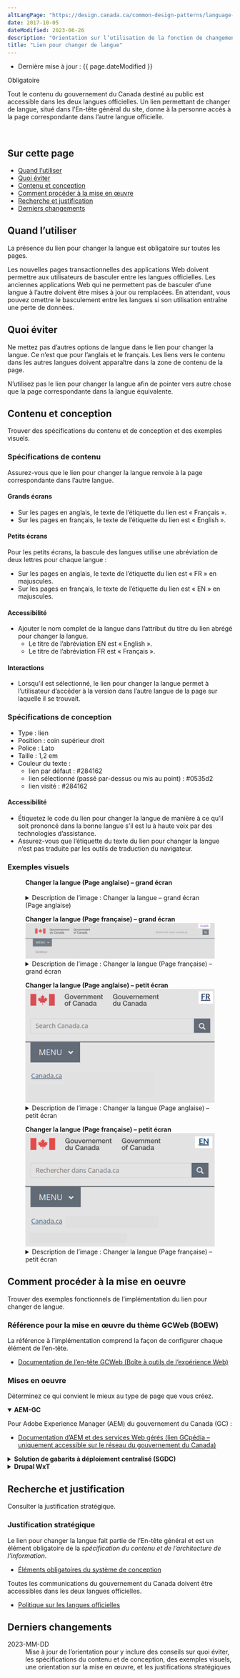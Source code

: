 ```yaml
---
altLangPage: "https://design.canada.ca/common-design-patterns/language-toggle.html"
date: 2017-10-05
dateModified: 2023-06-26
description: "Orientation sur l’utilisation de la fonction de changement de langue sur le site Canada.ca Le contenu du gouvernement du Canada est offert dans les deux langues officielles. Un lien permettant de changer de langue, situé dans l’En-tête général du site, donne à la personne accès à la page correspondante dans l’autre langue officielle."
title: "Lien pour changer de langue"
---
```

<div class="row">
  <div class="col-md-12 pull-left">
    <ul class="list-inline small mrgn-bttm-sm" id="list-inline-desktop-only">
      <li class="mrgn-rght-lg">Dernière mise à jour&nbsp;: {{ page.dateModified }}</li>
    </ul>
  </div>
</div>
<p><span class="label label-danger">Obligatoire</span></p>
<p>Tout le contenu du gouvernement du Canada destiné au public est accessible dans les deux langues officielles. Un lien permettant de changer de langue, situé dans l’En-tête général du site, donne à la personne accès à la page correspondante dans l’autre langue officielle.</p>
<div class="pattern-demo mrgn-tp-lg">
  <figure class="mrgn-bttm-sm"><img src="../images/01-lang-toggle-fr.png" class="img-responsive" alt=""></figure>
</div>
<section>
  <h2>Sur cette page</h2>
  <ul>
    <li><a href="#quand">Quand l’utiliser</a></li>
    <li><a href="#eviter">Quoi éviter</a></li>
    <li><a href="#contenu">Contenu et conception</a></li>
    <li><a href="#implementation">Comment procéder à la mise en œuvre</a></li>
    <li><a href="#recherche">Recherche et justification</a></li>
    <li><a href="#changements">Derniers changements</a></li>
  </ul>
</section>

<h2 id="quand">Quand l’utiliser</h2>
<p>La présence du lien pour changer la langue est obligatoire sur toutes les pages.</p>
<p>Les nouvelles pages transactionnelles des applications Web doivent permettre aux utilisateurs de basculer entre les langues officielles. Les anciennes applications Web qui ne permettent pas de basculer d’une langue à l’autre doivent être mises à jour ou remplacées. En attendant, vous pouvez omettre le basculement entre les langues si son utilisation entraîne une perte de données.</p>

<h2 id="eviter">Quoi éviter</h2>
<p>Ne mettez pas d’autres options de langue dans le lien pour changer la langue. Ce n’est que pour l’anglais et le français. Les liens vers le contenu dans les autres langues doivent apparaître dans la zone de contenu de la page.</p>
<p>N’utilisez pas le lien pour changer la langue afin de pointer vers autre chose que la page correspondante dans la langue équivalente.</p>

<h2 id="contenu">Contenu et conception</h2>
<p>Trouver des spécifications du contenu et de conception et des exemples visuels.</p>

<h3>Spécifications de contenu</h3>
<p>Assurez-vous que le lien pour changer la langue renvoie à la page correspondante dans l’autre langue.</p>

<h4>Grands écrans</h4>
<ul>
  <li>Sur les pages en anglais, le texte de l’étiquette du lien est &laquo;&nbsp;Français&nbsp;&raquo;.</li>
  <li>Sur les pages en français, le texte de l’étiquette du lien est &laquo;&nbsp;English&nbsp;&raquo;.</li>
</ul>
<h4>Petits écrans</h4>
<p>Pour les petits écrans, la bascule des langues utilise une abréviation de deux lettres pour chaque langue&nbsp;:</p>
<ul>
  <li>Sur les pages en anglais, le texte de l’étiquette du lien est &laquo;&nbsp;FR&nbsp;&raquo; en majuscules.</li>
  <li>Sur les pages en français, le texte de l’étiquette du lien est &laquo;&nbsp;EN&nbsp;&raquo; en majuscules.</li>
</ul>
<h4>Accessibilité</h4>
<ul>
  <li>Ajouter le nom complet de la langue dans l’attribut du titre du lien abrégé pour changer la langue.
    <ul>
      <li>Le titre de l’abréviation EN est &laquo;&nbsp;English&nbsp;&raquo;.</li>
      <li>Le titre de l’abréviation FR est &laquo;&nbsp;Français&nbsp;&raquo;.</li>
    </ul>
  </li>
</ul>
<h4>Interactions</h4>
<ul>
  <li>Lorsqu’il est sélectionné, le lien pour changer la langue permet à l’utilisateur d’accéder à la version dans l’autre langue de la page sur laquelle il se trouvait.</li>
</ul>
<h3>Spécifications de conception</h3>
<ul>
  <li>Type&nbsp;: lien</li>
  <li>Position&nbsp;: coin supérieur droit</li>
  <li>Police&nbsp;: Lato</li>
  <li>Taille&nbsp;: 1,2 em</li>
  <li>Couleur du texte&nbsp;:
    <ul>
      <li>lien par défaut&nbsp;: #284162</li>
      <li>lien sélectionné (passé par-dessus ou mis au point)&nbsp;: #0535d2</li>
      <li>lien visité&nbsp;: #284162</li>
    </ul>
  </li>
</ul>
<h4>Accessibilité</h4>
<ul>
  <li>Étiquetez le code du lien pour changer la langue de manière à ce qu’il soit prononcé dans la bonne langue s’il est lu à haute voix par des technologies d’assistance.</li>
  <li>Assurez-vous que l’étiquette du texte du lien pour changer la langue n’est pas traduite par les outils de traduction du navigateur.</li>
</ul>
<h3>Exemples visuels</h3>
<div class="pattern-demo mrgn-tp-lg">
  <figure>
    <figcaption><b>Changer la langue (Page anglaise) – grand écran</b></figcaption>
    <img src="../images/01-lang-toggle-en.png" class="img-responsive" alt="">
    <details class="mrgn-tp-md">
      <summary class="wb-toggle small" data-toggle="{&quot;print&quot;:&quot;on&quot;}">Description de l’image&nbsp;:  Changer la langue – grand écran (Page anglaise)</summary>
      <p class="mrgn-tp-lg">En-tête standard d’une page Canada.ca en anglais avec mise en surbrillance du mot lié Français dans le coin supérieur droit.</p>
    </details>
  </figure>
</div>
<div class="pattern-demo mrgn-tp-lg">
  <figure>
    <figcaption><b>Changer la langue (Page française) – grand écran </b></figcaption>
    <img src="../../images/01-lang-toggle-fr.png" class="img-responsive" alt="">
    <details class="mrgn-tp-md">
      <summary class="wb-toggle small" data-toggle="{&quot;print&quot;:&quot;on&quot;}">Description de l’image&nbsp;: Changer la langue (Page française) – grand écran</summary>
      <p class="mrgn-tp-lg">En-tête standard d’une page Canada.ca en français avec mise en surbrillance du mot lié English dans le coin supérieur droit.</p>
    </details>
  </figure>
</div>
<div class="pattern-demo mrgn-tp-lg">
  <figure>
    <figcaption><b>Changer la langue (Page anglaise) – petit écran</b></figcaption>
    <img src="../../images/01-lang-toggle-sm-en.png" class="img-responsive" alt="">
    <details class="mrgn-tp-md">
      <summary class="wb-toggle small" data-toggle="{&quot;print&quot;:&quot;on&quot;}">Description de l’image&nbsp;: Changer la langue (Page anglaise) – petit écran</summary>
      <p class="mrgn-tp-lg">En-tête standard d’une page Canada.ca en anglais avec mise en surbrillance de l’abréviation liée FR dans le coin supérieur droit.</p>
    </details>
  </figure>
</div>
<div class="pattern-demo mrgn-tp-lg">
  <figure>
    <figcaption><b>Changer la langue (Page française) – petit écran</b></figcaption>
    <img src="../../images/01-lang-toggle-sm-fr.png" class="img-responsive" alt="">
    <details class="mrgn-tp-md">
      <summary class="wb-toggle small" data-toggle="{&quot;print&quot;:&quot;on&quot;}">Description de l’image&nbsp;: Changer la langue (Page française) – petit écran</summary>
      <p class="mrgn-tp-lg">En-tête standard d’une page Canada.ca en français avec mise en surbrillance de l’abréviation liée EN dans le coin supérieur droit.</p>
    </details>
  </figure>
</div>
<h2 id="implementation">Comment procéder à la mise en oeuvre</h2>
<p>Trouver des exemples fonctionnels de l’implémentation du lien pour changer de langue.</p>
<h3>Référence pour la mise en œuvre du thème GCWeb (BOEW)</h3>
<p>La référence à l’implémentation comprend la façon de configurer chaque élément de l’en-tête.</p>
<ul>
  <li><a href="https://wet-boew.github.io/GCWeb/sites/header/header-docs-fr.html">Documentation de l’en-tête GCWeb (Boîte à outils de l’expérience Web)</a></li>
</ul>
<h3>Mises en oeuvre</h3>
<p>Déterminez ce qui convient le mieux au type de page que vous créez.</p>
<div class="row">
  <div class="col-md-8">
    <div class="wb-tabs mrgn-tp-lg">
      <div class="tabpanels">
        <details id="004" open="open">
          <summary><strong>AEM-GC</strong></summary>
          <p class="mrgn-tp-lg">Pour Adobe Experience Manager (AEM) du gouvernement du Canada (GC)&nbsp;:</p>
          <ul>
            <li><a href="https://www.gcpedia.gc.ca/wiki/Documentation_d%27AEM_sp%C3%A9cifique_au_GC_6.5">Documentation d’AEM et des services Web gérés (lien GCpédia – uniquement accessible sur le réseau du gouvernement du Canada)</a></li>
          </ul>
        </details>
        <details id="005">
          <summary><strong>Solution de gabarits à déploiement centralisé (SGDC)</strong></summary>
          <p class="mrgn-tp-lg">Pour la Solution de gabarits à déploiement centralisé (SGDC)&nbsp;:</p>
          <ul>
            <li><a href="https://drupalwxt.github.io/fr/">Documentation de la SGDC</a></li>
          </ul>
        </details>
        <details id="006">
          <summary><strong>Drupal WxT</strong></summary>
          <p class="mrgn-tp-lg">Pour Drupal WxT&nbsp;:</p>
          <ul>
            <li><a href="https://drupalwxt.github.io/en/">Documentation de Drupal WxT (en anglais seulement)</a></li>
          </ul>
        </details>
      </div>
    </div>
  </div>
</div>
<h2 id="recherche">Recherche et justification</h2>
<p>Consulter la justification stratégique.</p>
<h3>Justification stratégique</h3>
<p>Le lien pour changer la langue fait partie de l’En-tête général et est un élément obligatoire de la <cite>spécification du contenu et de l’architecture de l’information</cite>.</p>
<ul>
  <li><a href="https://www.canada.ca/fr/secretariat-conseil-tresor/services/communications-gouvernementales/specifications-contenu-architecture-information-canada/elements-obligatoires.html">Éléments obligatoires du système de conception</a></li>
</ul>
<p>Toutes les communications du gouvernement du Canada doivent être accessibles dans les deux langues officielles.</p>
<ul>
  <li><a href="https://www.tbs-sct.canada.ca/pol/doc-fra.aspx?id=26160">Politique sur les langues officielles</a></li>
</ul>
<h2 id="changements">Derniers changements</h2>
<dl class="dl-horizontal">
  <dt>
    <time datetime="2023-MM-DD" class="link-muted">2023-MM-DD</time>
  </dt>
  <dd>Mise à jour de l’orientation pour y inclure des conseils sur quoi éviter, les spécifications du contenu et de conception, des exemples visuels, une orientation sur la mise en œuvre, et les justifications stratégiques</dd>
</dl>
